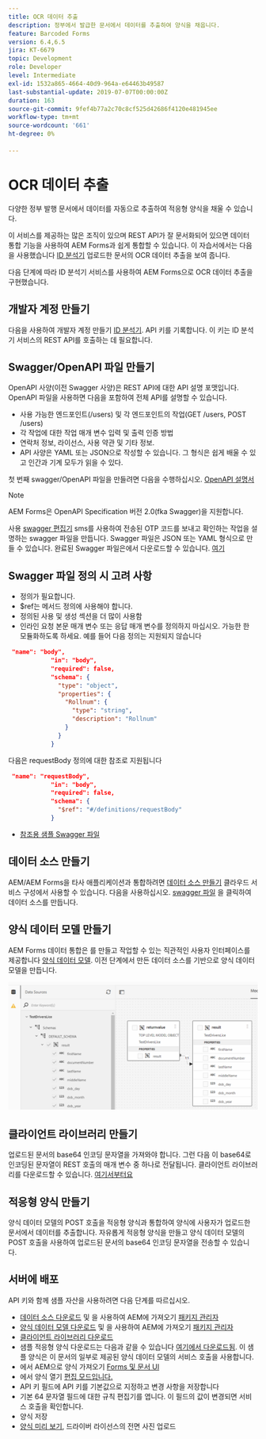 ```yaml
---
title: OCR 데이터 추출
description: 정부에서 발급한 문서에서 데이터를 추출하여 양식을 채웁니다.
feature: Barcoded Forms
version: 6.4,6.5
jira: KT-6679
topic: Development
role: Developer
level: Intermediate
exl-id: 1532a865-4664-40d9-964a-e64463b49587
last-substantial-update: 2019-07-07T00:00:00Z
duration: 163
source-git-commit: 9fef4b77a2c70c8cf525d42686f4120e481945ee
workflow-type: tm+mt
source-wordcount: '661'
ht-degree: 0%

---
```


# OCR 데이터 추출

다양한 정부 발행 문서에서 데이터를 자동으로 추출하여 적응형 양식을 채울 수 있습니다.

이 서비스를 제공하는 많은 조직이 있으며 REST API가 잘 문서화되어 있으면 데이터 통합 기능을 사용하여 AEM Forms과 쉽게 통합할 수 있습니다. 이 자습서에서는 다음을 사용했습니다 [ID 분석기](https://www.idanalyzer.com/) 업로드한 문서의 OCR 데이터 추출을 보여 줍니다.

다음 단계에 따라 ID 분석기 서비스를 사용하여 AEM Forms으로 OCR 데이터 추출을 구현했습니다.

## 개발자 계정 만들기

다음을 사용하여 개발자 계정 만들기 [ID 분석기](https://portal.idanalyzer.com/signin.html). API 키를 기록합니다. 이 키는 ID 분석기 서비스의 REST API를 호출하는 데 필요합니다.

## Swagger/OpenAPI 파일 만들기

OpenAPI 사양(이전 Swagger 사양)은 REST API에 대한 API 설명 포맷입니다. OpenAPI 파일을 사용하면 다음을 포함하여 전체 API를 설명할 수 있습니다.

* 사용 가능한 엔드포인트(/users) 및 각 엔드포인트의 작업(GET /users, POST /users)
* 각 작업에 대한 작업 매개 변수 입력 및 출력 인증 방법
* 연락처 정보, 라이선스, 사용 약관 및 기타 정보.
* API 사양은 YAML 또는 JSON으로 작성할 수 있습니다. 그 형식은 쉽게 배울 수 있고 인간과 기계 모두가 읽을 수 있다.

첫 번째 swagger/OpenAPI 파일을 만들려면 다음을 수행하십시오. [OpenAPI 설명서](https://swagger.io/docs/specification/2-0/basic-structure/)

>[!NOTE]
> AEM Forms은 OpenAPI Specification 버전 2.0(fka Swagger)을 지원합니다.

사용 [swagger 편집기](https://editor.swagger.io/) sms를 사용하여 전송된 OTP 코드를 보내고 확인하는 작업을 설명하는 swagger 파일을 만듭니다. Swagger 파일은 JSON 또는 YAML 형식으로 만들 수 있습니다. 완료된 Swagger 파일은에서 다운로드할 수 있습니다. [여기](assets/drivers-license-swagger.zip)

## Swagger 파일 정의 시 고려 사항

* 정의가 필요합니다.
* $ref는 메서드 정의에 사용해야 합니다.
* 정의된 사용 및 생성 섹션을 더 많이 사용함
* 인라인 요청 본문 매개 변수 또는 응답 매개 변수를 정의하지 마십시오. 가능한 한 모듈화하도록 하세요. 예를 들어 다음 정의는 지원되지 않습니다

```json
 "name": "body",
            "in": "body",
            "required": false,
            "schema": {
              "type": "object",
              "properties": {
                "Rollnum": {
                  "type": "string",
                  "description": "Rollnum"
                }
              }
            }
```

다음은 requestBody 정의에 대한 참조로 지원됩니다

```json
 "name": "requestBody",
            "in": "body",
            "required": false,
            "schema": {
              "$ref": "#/definitions/requestBody"
            }
```

* [참조용 샘플 Swagger 파일](assets/sample-swagger.json)

## 데이터 소스 만들기

AEM/AEM Forms을 타사 애플리케이션과 통합하려면 [데이터 소스 만들기](https://experienceleague.adobe.com/docs/experience-manager-learn/forms/ic-web-channel-tutorial/parttwo.html) 클라우드 서비스 구성에서 사용할 수 있습니다. 다음을 사용하십시오. [swagger 파일](assets/drivers-license-swagger.zip) 을 클릭하여 데이터 소스를 만듭니다.

## 양식 데이터 모델 만들기

AEM Forms 데이터 통합은 를 만들고 작업할 수 있는 직관적인 사용자 인터페이스를 제공합니다 [양식 데이터 모델](https://experienceleague.adobe.com/docs/experience-manager-65/forms/form-data-model/create-form-data-models.html). 이전 단계에서 만든 데이터 소스를 기반으로 양식 데이터 모델을 만듭니다.

![fdm](assets/test-dl-fdm.PNG)

## 클라이언트 라이브러리 만들기

업로드된 문서의 base64 인코딩 문자열을 가져와야 합니다. 그런 다음 이 base64로 인코딩된 문자열이 REST 호출의 매개 변수 중 하나로 전달됩니다.
클라이언트 라이브러리를 다운로드할 수 있습니다. [여기서부터요](assets/drivers-license-client-lib.zip)

## 적응형 양식 만들기

양식 데이터 모델의 POST 호출을 적응형 양식과 통합하여 양식에 사용자가 업로드한 문서에서 데이터를 추출합니다. 자유롭게 적응형 양식을 만들고 양식 데이터 모델의 POST 호출을 사용하여 업로드된 문서의 base64 인코딩 문자열을 전송할 수 있습니다.

## 서버에 배포

API 키와 함께 샘플 자산을 사용하려면 다음 단계를 따르십시오.

* [데이터 소스 다운로드](assets/drivers-license-source.zip) 및 을 사용하여 AEM에 가져오기 [패키지 관리자](http://localhost:4502/crx/packmgr/index.jsp)
* [양식 데이터 모델 다운로드](assets/drivers-license-fdm.zip) 및 을 사용하여 AEM에 가져오기 [패키지 관리자](http://localhost:4502/crx/packmgr/index.jsp)
* [클라이언트 라이브러리 다운로드](assets/drivers-license-client-lib.zip)
* 샘플 적응형 양식 다운로드는 다음과 같을 수 있습니다 [여기에서 다운로드됨](assets/adaptive-form-dl.zip). 이 샘플 양식은 이 문서의 일부로 제공된 양식 데이터 모델의 서비스 호출을 사용합니다.
* 에서 AEM으로 양식 가져오기 [Forms 및 문서 UI](http://localhost:4502/aem/forms.html/content/dam/formsanddocuments)
* 에서 양식 열기 [편집 모드입니다.](http://localhost:4502/editor.html/content/forms/af/driverslicenseandpassport.html)
* API 키 필드에 API 키를 기본값으로 지정하고 변경 사항을 저장합니다
* 기본 64 문자열 필드에 대한 규칙 편집기를 엽니다. 이 필드의 값이 변경되면 서비스 호출을 확인합니다.
* 양식 저장
* [양식 미리 보기](http://localhost:4502/content/dam/formsanddocuments/driverslicenseandpassport/jcr:content?wcmmode=disabled), 드라이버 라이선스의 전면 사진 업로드
